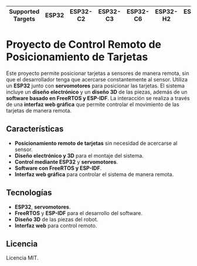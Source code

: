 | Supported Targets | ESP32 | ESP32-C2 | ESP32-C3 | ESP32-C6 | ESP32-H2 | ESP32-P4 | ESP32-S2 | ESP32-S3 |
| ----------------- | ----- | -------- | -------- | -------- | -------- | -------- | -------- | -------- |

# Proyecto de Control Remoto de Posicionamiento de Tarjetas

Este proyecto permite posicionar tarjetas a sensores de manera remota, sin que el desarrollador tenga que acercarse constantemente al sensor. Utiliza un **ESP32** junto con **servomotores** para posicionar las tarjetas. El sistema incluye un **diseño electrónico** y un **diseño 3D** de las piezas, además de un **software basado en FreeRTOS y ESP-IDF**. La interacción se realiza a través de una **interfaz web gráfica** que permite controlar el movimiento de las tarjetas de manera remota.

## Características
- **Posicionamiento remoto de tarjetas** sin necesidad de acercarse al sensor.
- **Diseño electrónico y 3D** para el montaje del sistema.
- **Control mediante ESP32** y **servomotores**.
- **Software con FreeRTOS y ESP-IDF**.
- **Interfaz web gráfica** para controlar el sistema de manera remota.

## Tecnologías
- **ESP32**, **servomotores**.
- **FreeRTOS** y **ESP-IDF** para el desarrollo del software.
- **Diseño 3D** de las piezas del robot.
- **Interfaz web** para control remoto.



## Licencia
Licencia MIT.
